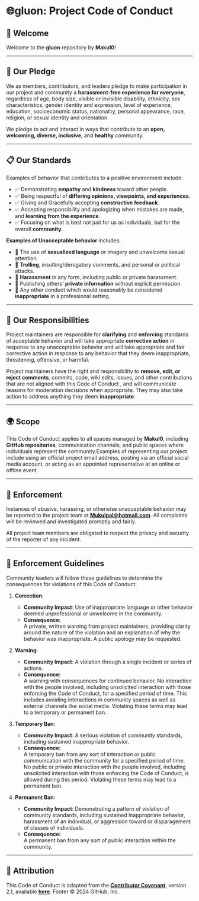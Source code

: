 # 🌐gluon: Project Code of Conduct

## 🎉 Welcome

Welcome to the **gluon** repository by **Makul0**!  

---

## 🤝 Our Pledge

We as members, contributors, and leaders pledge to make participation in our project and community a **harassment-free experience for everyone**, regardless of age, body size, visible or invisible disability, ethnicity, sex characteristics, gender identity and expression, level of experience, education, socioeconomic status, nationality, personal appearance, race, religion, or sexual identity and orientation.



We pledge to act and interact in ways that contribute to an **open, welcoming, diverse, inclusive**, and **healthy** community.

---

## 📋 Our Standards

Examples of behavior that contributes to a positive environment include:

- ✅ Demonstrating **empathy** and **kindness** toward other people.
- ✅ Being respectful of **differing opinions, viewpoints, and experiences**.
- ✅ Giving and Gracefully accepting **constructive feedback**.
- ✅ Accepting responsibility and apologizing when mistakes are made, and **learning from the experience**.
- ✅ Focusing on what is best not just for us as individuals, but for the overall **community**.

**Examples of Unacceptable behavior** includes:

- 🚫 The use of **sexualized language** or imagery and unwelcome sexual attention.
- 🚫 **Trolling**, insulting/derogatory comments, and personal or political attacks.
- 🚫 **Harassment** in any form, including public or private harassment.
- 🚫 Publishing others’ **private information** without explicit permission.
- 🚫 Any other conduct which would reasonably be considered **inappropriate** in a professional setting.

---

## 🔧 Our Responsibilities

Project maintainers are responsible for **clarifying** and **enforcing** standards of acceptable behavior and will take appropriate **corrective action** in response to any unacceptable behavior and will take appropriate and fair corrective action in response to any behavior that they deem inappropriate, threatening, offensive, or harmful.

Project maintainers have the right and responsibility to **remove, edit, or reject comments**, commits, code, wiki edits, issues, and other contributions that are not aligned with this Code of Conduct , and will communicate reasons for moderation decisions when appropriate. They may also take action to address anything they deem **inappropriate**.

---

## 🌍 Scope

This Code of Conduct applies to all spaces managed by **Makul0**, including **GitHub repositories**, communication channels, and public spaces where individuals represent the community.Examples of representing our project include using an official project email address, posting via an official social media account, or acting as an appointed representative at an online or offline event.

---

## 🚨 Enforcement 
Instances of abusive, harassing, or otherwise unacceptable behavior may be reported to the project team at **Mukulpal@hotmail.com**. All complaints will be reviewed and investigated promptly and fairly.

All project team members are obligated to respect the privacy and security of the reporter of any incident.



---

## 📜 Enforcement Guidelines

Community leaders will follow these guidelines to determine the consequences for violations of this Code of Conduct:

1. **Correction**: 
   - **Community Impact**: Use of inappropriate language or other behavior deemed unprofessional or unwelcome in the community.  
   - **Consequence:**  
     A private, written warning from project maintainers, providing clarity around the nature of the violation and an explanation of why the behavior was inappropriate. A public apology may be requested.

2. **Warning**: 
   - **Community Impact**: A violation through a single incident or series of actions.  
   - **Consequence:**  
     A warning with consequences for continued behavior. No interaction with the people involved, including unsolicited interaction with those enforcing the Code of Conduct, for a specified period of time. This includes avoiding interactions in community spaces as well as external channels like social media. Violating these terms may lead to a temporary or permanent ban.

3. **Temporary Ban**: 
   - **Community Impact**: A serious violation of community standards, including sustained inappropriate behavior.  
   - **Consequence:**  
     A temporary ban from any sort of interaction or public communication with the community for a specified period of time. No public or private interaction with the people involved, including unsolicited interaction with those enforcing the Code of Conduct, is allowed during this period. Violating these terms may lead to a permanent ban.

4. **Permanent Ban**: 
   - **Community Impact**: Demonstrating a pattern of violation of community standards, including sustained inappropriate behavior, harassment of an individual, or aggression toward or disparagement of classes of individuals.  
   - **Consequence:**  
     A permanent ban from any sort of public interaction within the community.




---

## 📖 Attribution

This Code of Conduct is adapted from the [**Contributor Covenant**](https://www.contributor-covenant.org), version 2.1, available [**here**](https://www.contributor-covenant.org/version/2/0/code_of_conduct.html).
Footer
© 2024 GitHub, Inc.
